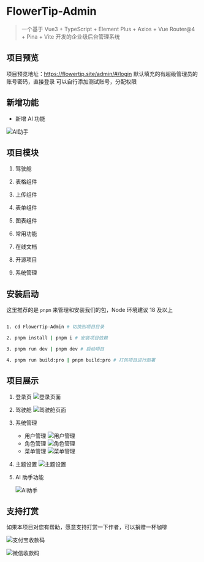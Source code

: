# FlowerTip-Admin

> 一个基于 Vue3 + TypeScript + Element Plus + Axios + Vue Router@4 + Pina + Vite 开发的企业级后台管理系统

## 项目预览

项目预览地址：https://flowertip.site/admin/#/login
默认填充的有超级管理员的账号密码，直接登录
可以自行添加测试账号，分配权限

## 新增功能

- 新增 AI 功能

![AI助手](docs/ai.png)

## 项目模块

1. 驾驶舱

2. 表格组件

3. 上传组件

4. 表单组件

5. 图表组件

6. 常用功能

7. 在线文档

8. 开源项目

9. 系统管理

## 安装启动

这里推荐的是 `pnpm` 来管理和安装我们的包，Node 环境建议 18 及以上

```bash

1. cd FlowerTip-Admin # 切换到项目目录

2. pnpm install | pnpm i # 安装项目依赖

3. pnpm run dev | pnpm dev # 启动项目

4. pnpm run build:pro | pnpm build:pro # 打包项目进行部署

```

## 项目展示

1. 登录页
   ![登录页面](docs/image.png)

2. 驾驶舱
   ![驾驶舱页面](docs/image-1.png)

3. 系统管理

   - 用户管理
     ![用户管理](docs/image-2.png)
   - 角色管理
     ![角色管理](docs/image-3.png)
   - 菜单管理
     ![菜单管理](docs/image-4.png)

4. 主题设置
   ![主题设置](docs/image-5.png)

5. AI 助手功能

   ![AI助手](docs/ai.png)

## 支持打赏

如果本项目对您有帮助，愿意支持打赏一下作者，可以捐赠一杯咖啡

![支付宝收款码](docs/image-9.png)

![微信收款码](docs/image-8.png)
